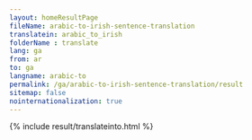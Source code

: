 ```yaml
---
layout: homeResultPage
fileName: arabic-to-irish-sentence-translation
translatein: arabic_to_irish
folderName : translate
lang: ga
from: ar
to: ga
langname: arabic-to
permalink: /ga/arabic-to-irish-sentence-translation/result
sitemap: false
nointernationalization: true
---
```

{% include result/translateinto.html %}

<script src="/js/result/translation.js" data-foldername="{{page.folderName}}" data-lang="{{page.lang}}"></script>
